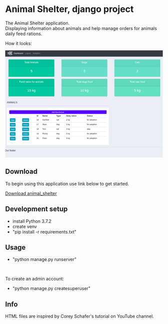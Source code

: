 # Animal Shelter, django project

The Animal Shelter application.
<br/>
Displaying information about animals and help manage orders for animals daily feed rations.
<br />

How it looks:

![How it looks](https://github.com/visse0001/animal_shelter/blob/master/static/images/screenshot_animal_shelter.png?raw=true)


## Download

To begin using this application use link below to get started.

[Download animal_shelter](https://github.com/visse0001/animal_shelter)

## Development setup

- install Python 3.7.2
- create venv
- "pip install -r requirements.txt"

## Usage

- "python manage.py runserver"
<br />

To create an admin account:
<br />
- "python manage.py createsuperuser"

## Info

HTML files are inspired by Corey Schafer's tutorial on YouTube channel.